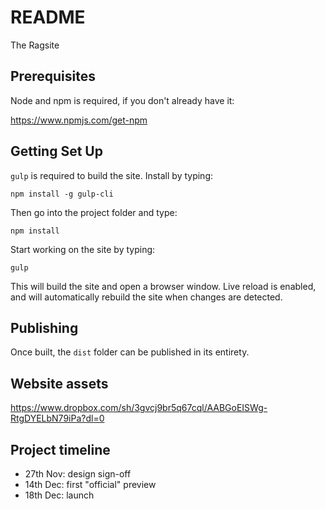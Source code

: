 # README

The Ragsite

## Prerequisites

Node and npm is required, if you don't already have it:

https://www.npmjs.com/get-npm

## Getting Set Up

`gulp` is required to build the site. Install by typing:

```
npm install -g gulp-cli
```

Then go into the project folder and type:

```
npm install
```

Start working on the site by typing:

```
gulp
```

This will build the site and open a browser window. Live reload is enabled, and will automatically rebuild the site when changes are detected.

## Publishing

Once built, the `dist` folder can be published in its entirety.

## Website assets
https://www.dropbox.com/sh/3gvcj9br5q67cql/AABGoEISWg-RtgDYELbN79iPa?dl=0

## Project timeline

* 27th Nov: design sign-off
* 14th Dec: first "official" preview
* 18th Dec: launch
